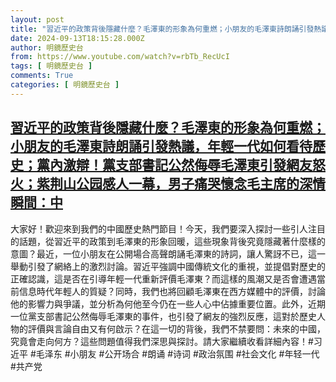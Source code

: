 ```yaml
---
layout: post
title: "習近平的政策背後隱藏什麼？毛澤東的形象為何重燃；小朋友的毛澤東詩朗誦引發熱議，年輕一代如何看待歷史；黨內激辯！黨支部書記公然侮辱毛澤東引發網友怒火；紫荆山公园感人一幕，男子痛哭懷念毛主席的深情瞬間：中"
date: 2024-09-13T18:15:28.000Z
author: 明鏡歷史台
from: https://www.youtube.com/watch?v=rbTb_RecUcI
tags: [ 明鏡歷史台 ]
comments: True
categories: [ 明鏡歷史台 ]
---
```

<!--1726251328000-->
[習近平的政策背後隱藏什麼？毛澤東的形象為何重燃；小朋友的毛澤東詩朗誦引發熱議，年輕一代如何看待歷史；黨內激辯！黨支部書記公然侮辱毛澤東引發網友怒火；紫荆山公园感人一幕，男子痛哭懷念毛主席的深情瞬間：中](https://www.youtube.com/watch?v=rbTb_RecUcI)
------

<div>
大家好！歡迎來到我們的中國歷史熱門節目！今天，我們要深入探討一些引人注目的話題，從習近平的政策到毛澤東的形象回暖，這些現象背後究竟隱藏著什麼樣的意圖？最近，一位小朋友在公開場合高聲朗誦毛澤東的詩詞，讓人驚訝不已，這一舉動引發了網絡上的激烈討論。習近平強調中國傳統文化的重視，並提倡對歷史的正確認識，這是否在引導年輕一代重新評價毛澤東？而這樣的風潮又是否會遭遇當前信息時代年輕人的質疑？同時，我們也將回顧毛澤東在西方媒體中的評價，討論他的影響力與爭議，並分析為何他至今仍在一些人心中佔據重要位置。此外，近期一位黨支部書記公然侮辱毛澤東的事件，也引發了網友的強烈反應，這對於歷史人物的評價與言論自由又有何啟示？在這一切的背後，我們不禁要問：未來的中國，究竟會走向何方？這些問題值得我們深思與探討。請大家繼續收看詳細內容！#习近平 #毛泽东 #小朋友 #公开场合 #朗诵 #诗词 #政治氛围 #社会文化 #年轻一代 #共产党
</div>
